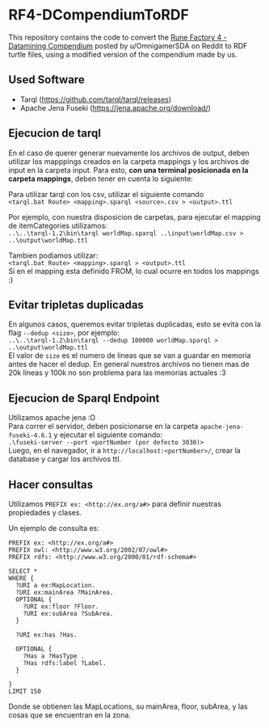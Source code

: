 # RF4-DCompendiumToRDF

This repository contains the code to convert the [Rune Factory 4 - Datamining Compendium](https://www.reddit.com/r/runefactory/comments/he3uu4/rf4_datamining_compendium_values_for_everything/) posted by u/OmnigamerSDA on Reddit to RDF turtle files, using a modified version of the compendium made by us.

## Used Software
- Tarql (https://github.com/tarql/tarql/releases)
- Apache Jena Fuseki (https://jena.apache.org/download/)

## Ejecucion de tarql

En el caso de querer generar nuevamente los archivos de output, deben utilizar los mapppings creados en la carpeta mappings y los archivos de input en la carpeta input. Para esto, **con una terminal posicionada en la carpeta mappings**, deben tener en cuenta lo siguiente:

Para utilizar tarql con los csv, utilizar el siguiente comando \
```<tarql.bat Route> <mapping>.sparql <source>.csv > <output>.ttl```

Por ejemplo, con nuestra disposicion de carpetas, para ejecutar el mapping de itemCategories utilizamos:\
```..\..\tarql-1.2\bin\tarql worldMap.sparql ..\input\worldMap.csv > ..\output\worldMap.ttl```

Tambien podiamos utilizar: \
```<tarql.bat Route> <mapping>.sparql > <output>.ttl``` \
Si en el mapping esta definido FROM, lo cual ocurre en todos los mappings :)

## Evitar tripletas duplicadas

En algunos casos, queremos evitar tripletas duplicadas, esto se evita con la flag `--dedup <size>`, por ejemplo: \
```..\..\tarql-1.2\bin\tarql --dedup 100000 worldMap.sparql > ..\output\worldMap.ttl``` \
El valor de `size` es el numero de lineas que se van a guardar en memoria antes de hacer el dedup. En general nuestros archivos no tienen
mas de 20k lineas y 100k no son problema para las memorias actuales :3

## Ejecucion de Sparql Endpoint

Utilizamos apache jena :O \
Para correr el servidor, deben posicionarse en la carpeta `apache-jena-fuseki-4.6.1` y ejecutar el siguiente comando: \
```.\fuseki-server --port <portNumber (por defecto 3030)>``` \
Luego, en el navegador, ir a `http://localhost:<portNumber>/`, crear la database y cargar los archivos ttl.

## Hacer consultas

Utilizamos
```PREFIX ex: <http://ex.org/a#>```
para definir nuestras propiedades y clases.

Un ejemplo de consulta es:
```sparql
PREFIX ex: <http://ex.org/a#>
PREFIX owl: <http://www.w3.org/2002/07/owl#>
PREFIX rdfs: <http://www.w3.org/2000/01/rdf-schema#>

SELECT *
WHERE {
  ?URI a ex:MapLocation.
  ?URI ex:mainArea ?MainArea.
  OPTIONAL {
    ?URI ex:floor ?Floor.
    ?URI ex:subArea ?SubArea.
  }
  
  ?URI ex:has ?Has.
  
  OPTIONAL {
    ?Has a ?HasType .
    ?Has rdfs:label ?Label.
  }

}
LIMIT 150
```

Donde se obtienen las MapLocations, su mainArea, floor, subArea, y las cosas que se encuentran en la zona.
